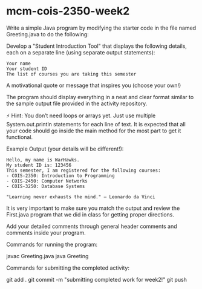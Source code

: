 # mcm-cois-2350-week2

Write a simple Java program by modifying the starter code in the file named Greeting.java to do the following:

Develop a "Student Introduction Tool" that displays the following details, each on a separate line (using separate output statements):

```
Your name
Your student ID 
The list of courses you are taking this semester
```

A motivational quote or message that inspires you (choose your own!)

The program should display everything in a neat and clear format similar to the sample output file provided in the activity repository.

⚡ Hint: You don’t need loops or arrays yet. Just use multiple System.out.println statements for each line of text. It is expected that all your code should go inside the main method for the most part to get it functional. 

Example Output (your details will be different!):

```
Hello, my name is WarHawks.  
My student ID is: 123456  
This semester, I am registered for the following courses:  
- COIS-2350: Introduction to Programming  
- COIS-2450: Computer Networks  
- COIS-3250: Database Systems  

"Learning never exhausts the mind." – Leonardo da Vinci  
```
It is very important to make sure you match the output and review the First.java program that we did in class for getting proper directions. 

Add your detailed comments through general header comments and comments inside your program. 

Commands for running the program:

javac Greeting.java
java Greeting

Commands for submitting the completed activity:

git add .
git commit -m "submitting completed work for week2!"
git push

